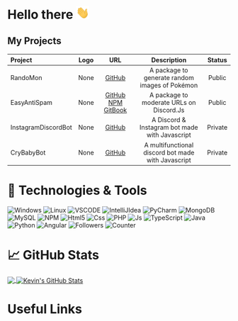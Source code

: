 <!--
**thekevinava/thekevinava** is a ✨ _special_ ✨ repository because its `README.md` (this file) appears on your GitHub profile.

Here are some ideas to get you started:

- 🔭 I’m currently working on ...
- 🌱 I’m currently learning ...
- 👯 I’m looking to collaborate on ...
- 🤔 I’m looking for help with ...
- 💬 Ask me about ...
- 📫 How to reach me: ...
- 😄 Pronouns: ...
- ⚡ Fun fact: ...
-->

# Hello there <img src="https://raw.githubusercontent.com/thekevinava/thekevinava/main/assets/wave.gif" width="30px">

## My Projects
| Project        | Logo           | URL           | Description | Status |
|:------------- |:-------------:|:-------------:|:--------------:|:--------------:|
| RandoMon | None |[GitHub](https://github.com/thekevinava/RandoMon) | A package to generate random images of Pokémon | Public |
| EasyAntiSpam | None |[GitHub](https://github.com/thekevinava/EasyAntiSpam) [NPM](https://www.npmjs.com/package/easyantispam) [GitBook](https://thekevinava.gitbook.io/easyantispam/) | A package to moderate URLs on Discord.Js | Public |
| InstagramDiscordBot | None |[GitHub](https://github.com/thekevinava/InstagramDiscordBot) | A Discord & Instagram bot made with Javascript | Private |
| CryBabyBot | None |[GitHub](https://github.com/thekevinava/CryBabyBot) | A multifunctional discord bot made with Javascript | Private |

# 🔧 Technologies & Tools

<p>
  <img alt="Windows" src="https://img.shields.io/badge/OS-Windows-informational?style=flat&logo=windows&logoColor=white&color=e15d31" />
  <img alt="Linux" src="https://img.shields.io/badge/OS-Linux-informational?style=flat&logo=linux&logoColor=white&color=e15d31" />

  <img alt="VSCODE" src="https://img.shields.io/badge/Editor-Visual Studio Code-informational?style=flat&logo=visual-studio-code&logoColor=white&color=e236ad" />
  <img alt="IntelliJIdea" src="https://img.shields.io/badge/Editor-IntelliJ Idea-informational?style=flat&logo=intellij-idea&logoColor=white&color=e236ad" />
  <img alt="PyCharm" src="https://img.shields.io/badge/Editor-PyCharm-informational?style=flat&logo=pycharm&logoColor=white&color=e236ad" />

  <img alt="MongoDB" src="https://img.shields.io/badge/Tools-MongoDB-informational?style=flat&logo=mongodb&logoColor=white&color=f3a137" />
  <img alt="MySQL" src="https://img.shields.io/badge/Tools-MySQL-informational?style=flat&logo=mysql&logoColor=white&color=f3a137" />
  <img alt="NPM" src="https://img.shields.io/badge/Tools-NPM-informational?style=flat&logo=npm&logoColor=white&color=f3a137" />

  <img alt="Html5" src="https://img.shields.io/badge/Code-HTML5-informational?style=flat&logo=html5&logoColor=white&color=55d90f" />
  <img alt="Css" src="https://img.shields.io/badge/Code-CSS-informational?style=flat&logo=css3&logoColor=white&color=55d90f" />
  <img alt="PHP" src="https://img.shields.io/badge/Code-PHP-informational?style=flat&logo=php&logoColor=white&color=55d90f" />
  <img alt="Js" src="https://img.shields.io/badge/Code-JavasCript-informational?style=flat&logo=javascript&logoColor=white&color=55d90f" />
  <img alt="TypeScript" src="https://img.shields.io/badge/Code-TypeScript-informational?style=flat&logo=typescript&logoColor=white&color=55d90f" />
  <img alt="Java" src="https://img.shields.io/badge/Code-Java-informational?style=flate&logo=java&logoColor=white&color=55d90f" />
  <img alt="Python" src="https://img.shields.io/badge/Code-Python-informational?style=flat&logo=python&logoColor=white&color=55d90f" />
  <img alt="Angular" src="https://img.shields.io/badge/Code-Angular-informational?style=flat&logo=angular&logoColor=white&color=55d90f" />
  
  <img alt="Followers" src="https://img.shields.io/github/followers/thekevinava?label=Followers&logo=github&color=e21724" />
  <img alt="Counter" src="https://komarev.com/ghpvc/?username=kevinava&color=e21724" />
</p>

# 📈 GitHub Stats

<a href="https://github.com/thekevinava">
  <img align="center" src="https://github-readme-stats.vercel.app/api/top-langs/?username=thekevinava&title_color=ffffff&text_color=c9cacc&icon_color=2bbc8a&bg_color=1d1f21" />
</a>

<a href="https://github.com/thekevinava">
  <img align="center" src="https://github-readme-stats.vercel.app/api?username=thekevinava&show_icons=true&line_height=27&count_private=true&title_color=ffffff&text_color=c9cacc&icon_color=2bbc8a&bg_color=1d1f21" alt="Kevin's GitHub Stats" />
</a>

# Useful Links

